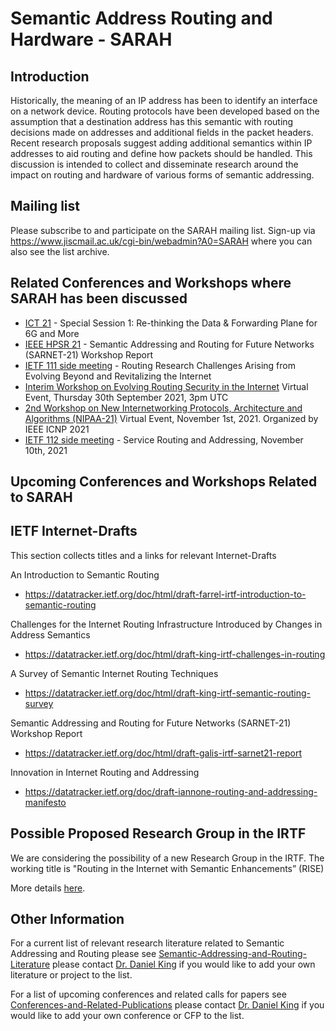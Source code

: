 # Semantic Address Routing and Hardware - SARAH

## Introduction
Historically, the meaning of an IP address has been to identify an interface on a network device. Routing protocols have been developed based on the assumption that a destination address has this semantic with routing decisions made on addresses and additional fields in the packet headers. Recent research proposals suggest adding additional semantics within IP addresses to aid routing and define how packets should be handled. This discussion is intended to collect and disseminate research around the impact on routing and hardware of various forms of semantic addressing.

## Mailing list
Please subscribe to and participate on the SARAH mailing list.
Sign-up via https://www.jiscmail.ac.uk/cgi-bin/webadmin?A0=SARAH where you can also see the list archive.

## Related Conferences and Workshops where SARAH has been discussed
* [ICT 21](https://github.com/danielkinguk/sarah/tree/main/conferences/ICT21) - Special Session 1: Re-thinking the Data & Forwarding Plane for 6G and More 
* [IEEE HPSR 21](https://github.com/danielkinguk/sarah/tree/main/conferences/sarnet-21) - Semantic Addressing and Routing for Future Networks (SARNET-21) Workshop Report
* [IETF 111 side meeting](https://github.com/danielkinguk/sarah/tree/main/IETF-111) - Routing Research Challenges Arising from Evolving Beyond and Revitalizing the Internet
* [Interim Workshop on Evolving Routing Security in the Internet](https://github.com/danielkinguk/sarah/edit/main/conferences/security-workshop) Virtual Event, Thursday 30th September 2021, 3pm UTC
* [2nd Workshop on New Internetworking Protocols, Architecture and Algorithms (NIPAA-21)](https://github.com/danielkinguk/sarah/tree/main/conferences/NIPAA-21) Virtual Event, November 1st, 2021. Organized by IEEE ICNP 2021
* [IETF 112 side meeting](https://github.com/danielkinguk/sarah/tree/main/conferences/ietf-112) - Service Routing and Addressing, November 10th, 2021
 
## Upcoming Conferences and Workshops Related to SARAH


## IETF Internet-Drafts
This section collects titles and a links for relevant Internet-Drafts

An Introduction to Semantic Routing
* https://datatracker.ietf.org/doc/html/draft-farrel-irtf-introduction-to-semantic-routing

Challenges for the Internet Routing Infrastructure Introduced by Changes in Address Semantics
* https://datatracker.ietf.org/doc/html/draft-king-irtf-challenges-in-routing

A Survey of Semantic Internet Routing Techniques
* https://datatracker.ietf.org/doc/html/draft-king-irtf-semantic-routing-survey

Semantic Addressing and Routing for Future Networks (SARNET-21) Workshop Report
* https://datatracker.ietf.org/doc/html/draft-galis-irtf-sarnet21-report

Innovation in Internet Routing and Addressing
* https://datatracker.ietf.org/doc/draft-iannone-routing-and-addressing-manifesto

## Possible Proposed Research Group in the IRTF
We are considering the possibility of a new Research Group in the IRTF. The working title is "Routing in the Internet with Semantic Enhancements” (RISE)

More details [here](https://github.com/danielkinguk/sarah/tree/main/RISE).

## Other Information

For a current list of relevant research literature related to Semantic Addressing and Routing please see [Semantic-Addressing-and-Routing-Literature](https://github.com/danielkinguk/sarah/wiki/Semantic-Addressing-and-Routing-Literature) please contact [Dr. Daniel King](mailto:d.king@lancaster.ac.uk?subject=[GitHub]%20SARAH%20Literature) if you would like to add your own literature or project to the list.

For a list of upcoming conferences and related calls for papers see [Conferences-and-Related-Publications](https://github.com/danielkinguk/sarah/wiki/Conferences-and-Related-Publications) please contact [Dr. Daniel King](mailto:d.king@lancaster.ac.uk?subject=[GitHub]%20SARAH%20Literature) if you would like to add your own conference or CFP to the list.

